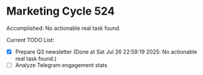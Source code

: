 # Marketing Cycle 524

Accomplished: No actionable real task found.

Current TODO List:

- [x] Prepare Q3 newsletter  (Done at Sat Jul 26 22:59:19 2025: No actionable real task found.)
- [ ] Analyze Telegram engagement stats